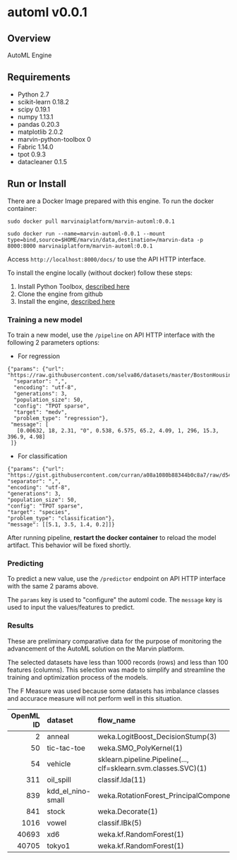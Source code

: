 # automl v0.0.1

## Overview

AutoML Engine


## Requirements

 - Python 2.7
 - scikit-learn 0.18.2
 - scipy 0.19.1
 - numpy 1.13.1
 - pandas 0.20.3
 - matplotlib 2.0.2
 - marvin-python-toolbox 0
 - Fabric 1.14.0
 - tpot 0.9.3
- datacleaner 0.1.5

## Run or Install

There are a Docker Image prepared with this engine. To run the docker container:

```
sudo docker pull marvinaiplatform/marvin-automl:0.0.1
```
```
sudo docker run --name=marvin-automl-0.0.1 --mount type=bind,source=$HOME/marvin/data,destination=/marvin-data -p 8000:8000 marvinaiplatform/marvin-automl:0.0.1
```
Access `http://localhost:8000/docs/` to use the API HTTP interface.

To install the engine locally (without docker) follow these steps:

1. Install Python Toolbox, [described here](https://www.marvin-ai.org/book/installing-marvin/ubuntu-user-installation)
2. Clone the engine from github
3. Install the engine, [described here](https://www.marvin-ai.org/book/get-started/working-in-an-existent-engine)


### Training a new model

To train a new model, use the `/pipeline` on API HTTP interface with the following 2 parameters options:

- For regression
```
{"params": {"url": "https://raw.githubusercontent.com/selva86/datasets/master/BostonHousing.csv",
  "separator": ",",
  "encoding": "utf-8",
  "generations": 3,
  "population_size": 50,
  "config": "TPOT sparse",
  "target": "medv",
  "problem_type": "regression"},
 "message": [
   [0.00632, 18, 2.31, "0", 0.538, 6.575, 65.2, 4.09, 1, 296, 15.3, 396.9, 4.98]
 ]}
 ```
 
 - For classification
 ```
{"params": {"url": "https://gist.githubusercontent.com/curran/a08a1080b88344b0c8a7/raw/d546eaee765268bf2f487608c537c05e22e4b221/iris.csv",
 "separator": ",",
 "encoding": "utf-8",
 "generations": 3,
 "population_size": 50,
 "config": "TPOT sparse",
 "target": "species",
 "problem_type": "classification"},
"message": [[5.1, 3.5, 1.4, 0.2]]}

```

After running pipeline, **restart the docker container** to reload the model artifact. This behavior will be fixed shortly.

### Predicting

To predict a new value, use the `/predictor` endpoint on API HTTP interface with the same 2 params above.

The `params` key is used to "configure" the automl code. The `message` key is used to input the values/features to predict.


### Results

These are preliminary comparative data for the purpose of monitoring the advancement of the AutoML solution on the Marvin platform.

The selected datasets have less than 1000 records (rows) and less than 100 features (columns). This selection was made to simplify and streamline the training and optimization process of the models.

The F Measure was used because some datasets has imbalance classes and accurace measure will not perform well in this situation.


| OpenML ID| dataset           | flow_name                                                      | measure   |    value |   automl_value |        delta |
|---------:|:------------------|:---------------------------------------------------------------|:----------|---------:|---------------:|-------------:|
|        2 | anneal            | weka.LogitBoost_DecisionStump(3)                               | f_measure | 0.997506 |       0.95     |  -0.047506   |
|       50 | tic-tac-toe       | weka.SMO_PolyKernel(1)                                         | f_measure | 1        |     nan        | nan          |
|       54 | vehicle           | sklearn.pipeline.Pipeline(..., clf=sklearn.svm.classes.SVC)(1) | f_measure | 0.869092 |       0.829412 |  -0.0396804  |
|      311 | oil_spill         | classif.lda(11)                                                | f_measure | 0.966721 |       0.714286 |  -0.252435   |
|      839 | kdd_el_nino-small | weka.RotationForest_PrincipalComponents_J48(14)                | f_measure | 0.962931 |       0.980392 |   0.0174612  |
|      841 | stock             | weka.Decorate(1)                                               | f_measure | 0.973682 |       0.962963 |  -0.010719   |
|     1016 | vowel             | classif.IBk(5)                                                 | f_measure | 1        |       1        |   0          |
|    40693 | xd6               | weka.kf.RandomForest(1)                                        | f_measure | 1        |       1        |   0          |
|    40705 | tokyo1            | weka.kf.RandomForest(1)                                        | f_measure | 0.934157 |       0.936508 |   0.00235094 |